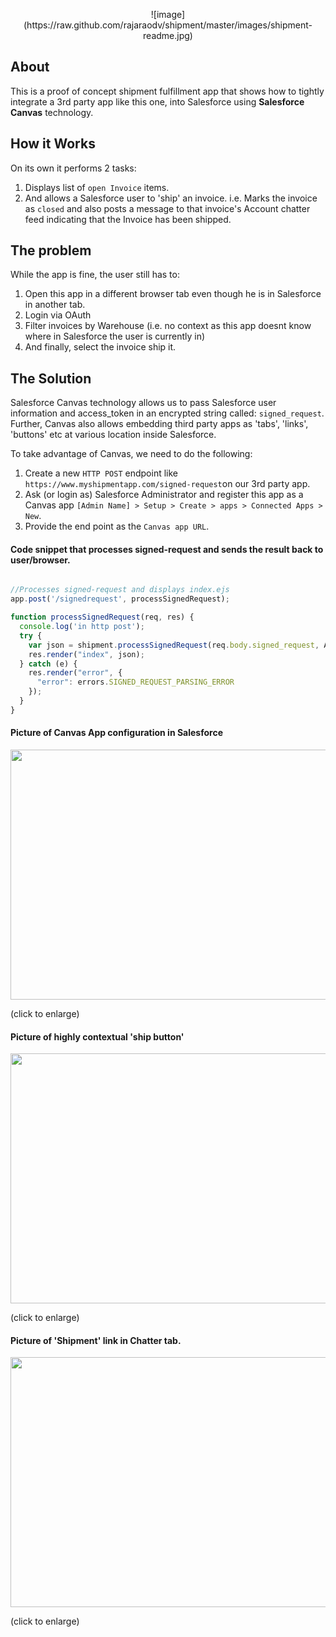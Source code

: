 <p align="center">
![image](https://raw.github.com/rajaraodv/shipment/master/images/shipment-readme.jpg)

## About
This is a proof of concept shipment fulfillment app that shows how to tightly integrate a 3rd party app like this one, into Salesforce using <b>Salesforce Canvas</b> technology.

## How it Works
On its own it performs 2 tasks:

1. Displays list of `open Invoice` items. 
2. And allows a Salesforce user to 'ship' an invoice. i.e. Marks the invoice as `closed` and also posts a message to that invoice's Account chatter feed indicating that the Invoice has been shipped.

## The problem
While the app is fine, the user still has to:

1. Open this app in a different browser tab even though he is in Salesforce in another tab.
2. Login via OAuth 
3. Filter invoices by Warehouse (i.e. no context as this app doesnt know where in Salesforce the user is currently in)
4. And finally, select the invoice ship it.


## The Solution
Salesforce Canvas technology allows us to pass Salesforce user information and access_token in an encrypted string called: `signed_request`. Further, Canvas also allows embedding third party apps as 'tabs', 'links', 'buttons' etc at various location inside Salesforce.

To take advantage of Canvas, we need to do the following:


1. Create a new `HTTP POST` endpoint like `https://www.myshipmentapp.com/signed-request`on our 3rd party app. 
2. Ask (or login as) Salesforce Administrator and register this app as a Canvas app `[Admin Name] > Setup > Create > apps > Connected Apps > New`.  
3. Provide the end point as the `Canvas app URL`.


#### Code snippet that processes signed-request and sends the result back to user/browser.

```javascript

//Processes signed-request and displays index.ejs
app.post('/signedrequest', processSignedRequest); 

function processSignedRequest(req, res) {
  console.log('in http post');
  try {
    var json = shipment.processSignedRequest(req.body.signed_request, APP_SECRET);
    res.render("index", json);
  } catch (e) {
    res.render("error", {
      "error": errors.SIGNED_REQUEST_PARSING_ERROR
    });
  }
}

```

#### Picture of Canvas App configuration in Salesforce

<img src="https://raw.github.com/rajaraodv/shipment/master/images/salesforce-admin-canvas.png" height="400" width="700px" />

(click to enlarge)

#### Picture of highly contextual 'ship button'

<img src="https://raw.github.com/rajaraodv/shipment/master/images/ship-it-button.png" height="400" width="700px" />

(click to enlarge)


#### Picture of 'Shipment' link in Chatter tab.
<img src="https://raw.github.com/rajaraodv/shipment/master/images/chatter-tab.png" height="400" width="700px" />

(click to enlarge)


